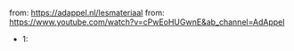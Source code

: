 from: https://adappel.nl/lesmateriaal
from: https://www.youtube.com/watch?v=cPwEoHUGwnE&ab_channel=AdAppel

- 1: 
